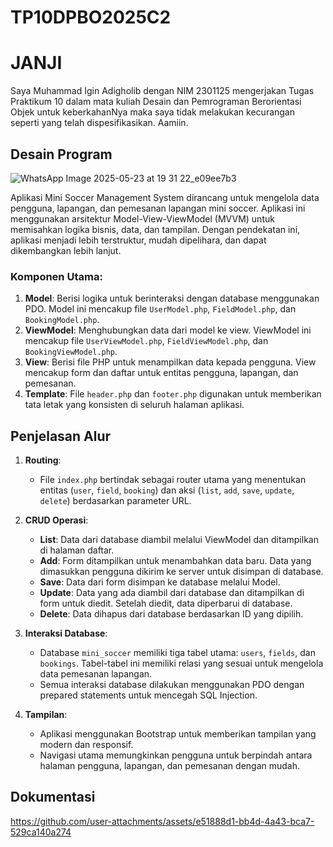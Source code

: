 # TP10DPBO2025C2

# JANJI

Saya Muhammad Igin Adigholib dengan NIM 2301125 mengerjakan Tugas Praktikum 10 dalam mata kuliah Desain dan Pemrograman Berorientasi Objek untuk keberkahanNya maka saya tidak melakukan kecurangan seperti yang telah dispesifikasikan. Aamiin.

## Desain Program
![WhatsApp Image 2025-05-23 at 19 31 22_e09ee7b3](https://github.com/user-attachments/assets/9513b078-a0f1-4550-ae9a-43aa44b2d3d2)

Aplikasi Mini Soccer Management System dirancang untuk mengelola data pengguna, lapangan, dan pemesanan lapangan mini soccer. Aplikasi ini menggunakan arsitektur Model-View-ViewModel (MVVM) untuk memisahkan logika bisnis, data, dan tampilan. Dengan pendekatan ini, aplikasi menjadi lebih terstruktur, mudah dipelihara, dan dapat dikembangkan lebih lanjut.

### Komponen Utama:

1. **Model**: Berisi logika untuk berinteraksi dengan database menggunakan PDO. Model ini mencakup file `UserModel.php`, `FieldModel.php`, dan `BookingModel.php`.
2. **ViewModel**: Menghubungkan data dari model ke view. ViewModel ini mencakup file `UserViewModel.php`, `FieldViewModel.php`, dan `BookingViewModel.php`.
3. **View**: Berisi file PHP untuk menampilkan data kepada pengguna. View mencakup form dan daftar untuk entitas pengguna, lapangan, dan pemesanan.
4. **Template**: File `header.php` dan `footer.php` digunakan untuk memberikan tata letak yang konsisten di seluruh halaman aplikasi.

## Penjelasan Alur

1. **Routing**:

   - File `index.php` bertindak sebagai router utama yang menentukan entitas (`user`, `field`, `booking`) dan aksi (`list`, `add`, `save`, `update`, `delete`) berdasarkan parameter URL.

2. **CRUD Operasi**:

   - **List**: Data dari database diambil melalui ViewModel dan ditampilkan di halaman daftar.
   - **Add**: Form ditampilkan untuk menambahkan data baru. Data yang dimasukkan pengguna dikirim ke server untuk disimpan di database.
   - **Save**: Data dari form disimpan ke database melalui Model.
   - **Update**: Data yang ada diambil dari database dan ditampilkan di form untuk diedit. Setelah diedit, data diperbarui di database.
   - **Delete**: Data dihapus dari database berdasarkan ID yang dipilih.

3. **Interaksi Database**:

   - Database `mini_soccer` memiliki tiga tabel utama: `users`, `fields`, dan `bookings`. Tabel-tabel ini memiliki relasi yang sesuai untuk mengelola data pemesanan lapangan.
   - Semua interaksi database dilakukan menggunakan PDO dengan prepared statements untuk mencegah SQL Injection.

4. **Tampilan**:
   - Aplikasi menggunakan Bootstrap untuk memberikan tampilan yang modern dan responsif.
   - Navigasi utama memungkinkan pengguna untuk berpindah antara halaman pengguna, lapangan, dan pemesanan dengan mudah.

## Dokumentasi


https://github.com/user-attachments/assets/e51888d1-bb4d-4a43-bca7-529ca140a274

